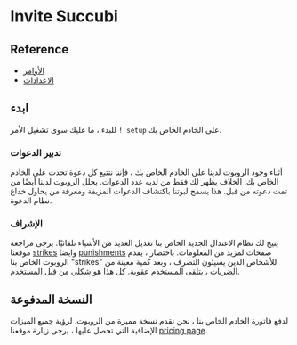 # Invite Succubi

## Reference

- [الأوامر](/ar/reference/commands.md)
- [الاعدادات](/ar/reference/settings.md)

## ابدء

للبدء ، ما عليك سوى تشغيل الأمر `! setup` على الخادم الخاص بك.

### تدبير الدعوات

أثناء وجود الروبوت لدينا على الخادم الخاص بك ، فإننا نتتبع كل دعوة تحدث على الخادم الخاص بك. الخلاف يظهر لك فقط من لديه عدد الدعوات. يحلل الروبوت لدينا أيضًا من تمت دعوته من قبل. هذا يسمح لبوتنا باكتشاف الدعوات المزيفة ومعرفة من يحاول خداع نظام الدعوة.

### الإشراف

يتيح لك نظام الاعتدال الجديد الخاص بنا تعديل العديد من الأشياء تلقائيًا. يرجى مراجعة موقعنا [strikes](/ar/modules/moderation/strikes.md) وايضا [punishments](/ar/modules/moderation/punishments.md) صفحات لمزيد من المعلومات. باختصار ، يقدم الروبوت الخاص بنا "strikes" للأشخاص الذين يسيئون التصرف ، وبعد كمية معينة من الضربات ، يتلقى المستخدم عقوبة. كل هذا هو شكلي من قبل المستخدم.

## النسخة المدفوعة

لدفع فاتورة الخادم الخاص بنا ، نحن نقدم نسخة مميزة من الروبوت. لرؤية جميع الميزات الإضافية التي تحصل عليها ، يرجى زيارة موقعنا [pricing page](/ar/premium/features.md).
